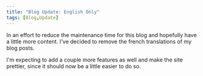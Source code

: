 ```yaml
---
title: "Blog Update: English Only"
tags: [Blog,Update]
---
```

In an effort to reduce the maintenance time for this blog and hopefully have a little more content. I've decided to remove the french translations of my blog posts.

I'm expecting to add a couple more features as well and make the site prettier, since it should now be a little easier to do so.
